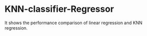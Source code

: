 # KNN-classifier-Regressor
It shows the performance comparison of linear regression and KNN regression.
